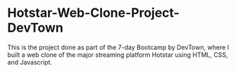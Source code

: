 # Hotstar-Web-Clone-Project-DevTown
This is the project done as part of the 7-day Bootcamp by DevTown, where I built a web clone of the major streaming platform Hotstar using HTML, CSS, and Javascript.
